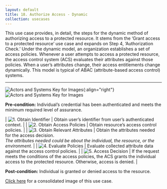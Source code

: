```yaml
---
layout: default
title: 18. Authorize Access - Dynamic
collection: usecases
---
```


This use case provides, in detail, the steps for the dynamic method of authorizing access to a protected resource. It stems from the ‘Grant access to a protected resource’ use case and expands on Step 4, ‘Authorization Check.’
Under the dynamic model, an organization establishes a set of access policies.  Whenever a user attempts to access a protected resource, the access control system (ACS) evaluates their attributes against those policies. When a user’s attributes change, their access entitlements change dynamically.
This model is typical of ABAC (attribute-based access control) systems.

---

![Actors and Systems Key for Images](../../img/usecases/authorizationlabel.png){:align="right"}
![Actors and Systems Key for Images](../../img/usecases/dynamickey.png)

**Pre-condition:** Individual’s credential has been authenticated and meets the minimum required level of assurance.   

| ![1. Obtain Identifier](../../img/usecases/dynamic1.png)  | Obtain user’s identifier from user’s authenticated context. |
| ![2. Obtain Access Policies](../../img/usecases/dynamic2.png)  | Obtain resource’s access control policies. |
| ![3. Obtain Relevant Attributes](../../img/usecases/dynamic3.png)  | Obtain the attributes needed for the access decision. <br/><em>The attributes needed could be about the individual, the resource, or the environment. </em> |
| ![4. Evaluate Policies](../../img/usecases/dynamic4.png)  | Evaluate collected attribute data against the access control policies. |
| ![5. Access Decision](../../img/usecases/dynamic5.png)  | If the request meets the conditions of the access policies, the ACS grants the individual access to the protected resource. Otherwise, access is denied. |

**Post-condition:** Individual is granted or denied access to the resource.

[Click here](../../img/AuthorizeDynamic.png) for a consolidated image of this use case.
